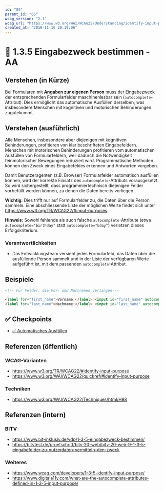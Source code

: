 ```yaml
---
id: "89"
parent_id: "65"
wcag_version: "2.1"
wcag_url: "https://www.w3.org/WAI/WCAG22/Understanding/identify-input-purpose.html"
created_at: "2019-11-10 20:19:06"
---
```


# 📜 1.3.5 Eingabezweck bestimmen - AA

## Verstehen (in Kürze)

Bei Formularen mit **Angaben zur eigenen Person** muss der Eingabezweck der entsprechenden Formularfelder maschinenlesbar sein (`autocomplete`-Attribut). Dies ermöglicht das automatische Ausfüllen derselben, was insbesondere Menschen mit kognitiven und motorischen Behinderungen zugutekommt.

## Verstehen (ausführlich)

Alle Menschen, insbesondere aber diejenigen mit kognitiven Behinderungen, profitieren von klar beschrifteten Eingabefeldern. Menschen mit motorischen Behinderungen profitieren vom automatischen Ausfüllen von Formularfeldern, weil dadurch die Notwendigkeit feinmotorischer Bewegungen reduziert wird. Programmatische Methoden können den Zweck eines Eingabefeldes erkennen und Antworten vorgeben.

Damit Benutzeragenten (z.B. Browser) Formularfelder automatisch ausfüllen können, wird der korrekte Einsatz des `autocomplete`-Attributs vorausgesetzt. So wird sichergestellt, dass programmiertechnisch diejenigen Felder vorbefüllt werden können, zu denen die Daten bereits vorliegen.

**Wichtig:** Dies trifft nur auf Formularfelder zu, die Daten über die Person sammeln. Eine abschliessende Liste der möglichen Werte findet sich unter <https://www.w3.org/TR/WCAG22/#input-purposes>.

**Hinweis:** Sowohl fehlende als auch falsche `autocomplete`-Attribute (etwa `autocomplete="birthday"` statt `autocomplete="bday"`) verletzen dieses Erfolgskriterium.

### Verantwortlichkeiten

- Das Entwicklungsteam versieht jedes Formularfeld, das Daten über die ausfüllende Person sammelt und in der Liste der verfügbaren Werte aufgeführt ist, mit dem passenden `autocomplete`-Attribut.

## Beispiele

```html
<!-- Für Felder, die Vor- und Nachnamen verlangen-->

<label for="first_name">Vorname:</label> <input id="first_name" autocomplete="given-name" />
<label for="last_name">Nachname:</label> <input id="last_name" autocomplete="family-name" />
```

## ✅ Checkpoints

- [✅ Automatisches Ausfüllen](automatisches-ausfuellen)

## Referenzen (öffentlich)

### WCAG-Varianten
- <https://www.w3.org/TR/WCAG22/#identify-input-purpose>
- <https://www.w3.org/WAI/WCAG22/quickref/#identify-input-purpose>

### Techniken
- <https://www.w3.org/WAI/WCAG22/Techniques/html/H98>

## Referenzen (intern)

### BITV
- <https://www.bit-inklusiv.de/vdp/1-3-5-eingabezweck-bestimmen/>
- <https://bitvtest.de/pruefschritt/bitv-20-web/bitv-20-web-9-1-3-5-eingabefelder-zu-nutzerdaten-vermitteln-den-zweck>

### Weiteres
- <https://www.wcag.com/developers/1-3-5-identify-input-purpose/>
- <https://www.digitala11y.com/what-are-the-autocomplete-attributes-defined-in-1-3-5-input-purpose/>

